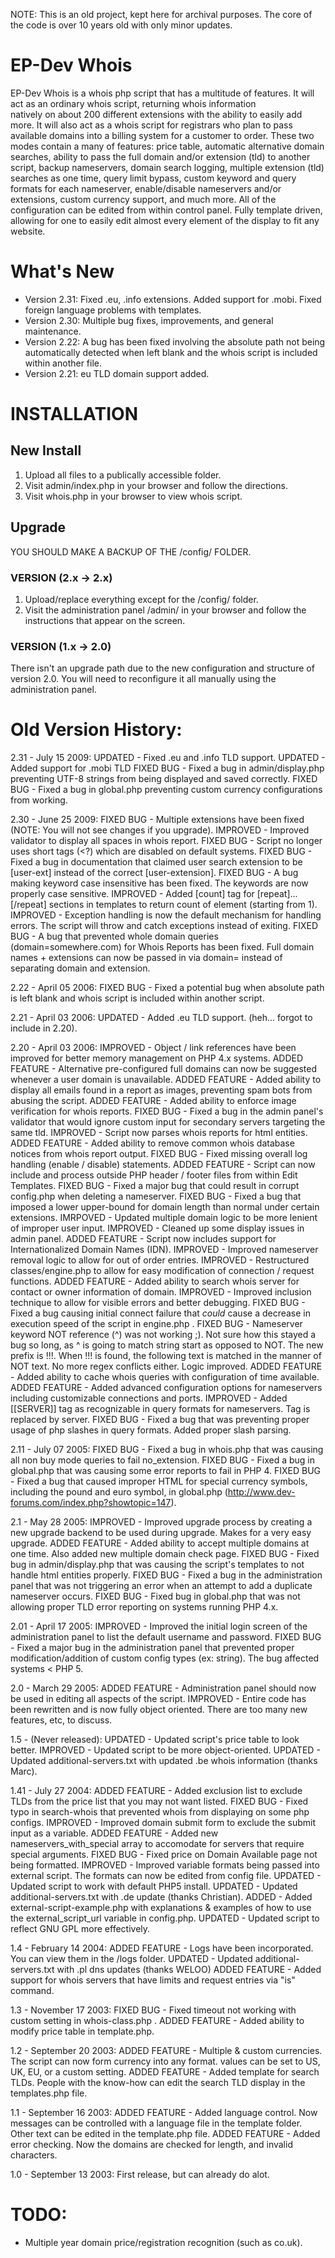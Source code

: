NOTE: This is an old project, kept here for archival purposes. The core of the code is over 10 years old with only minor updates.

EP-Dev Whois
===========

EP-Dev Whois is a whois php script that has a multitude of features. 
It  will act as an ordinary whois script, returning whois information  
natively on about 200 different extensions with the ability to easily 
add more. It will also act as a whois script for registrars who plan to 
pass available domains into a billing system for a customer to order. 
These two modes contain a many of features: price table, automatic 
alternative domain searches, ability to pass the full domain and/or 
extension (tld) to another script, backup nameservers, domain search 
logging, multiple extension (tld) searches as one time, query limit 
bypass, custom keyword and query formats for each nameserver, 
enable/disable nameservers and/or extensions, custom currency support, 
and much more. All of the configuration can be edited from within 
control panel. Fully template driven, allowing for one to easily edit 
almost every element of the display to fit any website.

What's New
===========
* Version 2.31: Fixed .eu, .info extensions. Added support for .mobi. Fixed foreign language problems with templates.
* Version 2.30: Multiple bug fixes, improvements, and general maintenance.
* Version 2.22: A bug has been fixed involving the absolute path not being automatically detected when left blank and the whois script is included within another file.
* Version 2.21: eu TLD domain support added.

INSTALLATION
===========
## New Install
1. Upload all files to a publically accessible folder.
2. Visit admin/index.php in your browser and follow the directions.
3. Visit whois.php in your browser to view whois script.

## Upgrade
YOU SHOULD MAKE A BACKUP OF THE /config/ FOLDER.

### VERSION (2.x -> 2.x)
1. Upload/replace everything except for the /config/ folder.
2. Visit the administration panel /admin/ in your browser and follow the instructions that appear on the screen.

### VERSION (1.x -> 2.0)
There isn't an upgrade path due to the new configuration and structure of version 2.0. You will need to reconfigure it all manually using the administration panel.


Old Version History:
===========
2.31 - July 15 2009:
UPDATED - Fixed .eu and .info TLD support.
UPDATED - Added support for .mobi TLD
FIXED BUG - Fixed a bug in admin/display.php preventing UTF-8 strings from being displayed and saved correctly.
FIXED BUG - Fixed a bug in global.php preventing custom currency configurations from working.

2.30 - June 25 2009:
FIXED BUG - Multiple extensions have been fixed (NOTE: You will not see changes if you upgrade).
IMPROVED - Improved validator to display all spaces in whois report.
FIXED BUG - Script no longer uses short tags (<?) which are disabled on default systems.
FIXED BUG - Fixed a bug in documentation that claimed user search extension to be [user-ext] instead of the correct [user-extension].
FIXED BUG - A bug making keyword case insensitive has been fixed. The keywords are now properly case sensitive.
IMPROVED - Added [count] tag for [repeat]...[/repeat] sections in templates to return count of element (starting from 1).
IMPROVED - Exception handling is now the default mechanism for handling errors. The script will throw and catch exceptions instead of exiting.
FIXED BUG - A bug that prevented whole domain queries (domain=somewhere.com) for Whois Reports has been fixed. Full domain names + extensions can now be passed in via domain= instead of separating domain and extension.

2.22 - April 05 2006:
FIXED BUG - Fixed a potential bug when absolute path is left blank and whois script is included within another script.

2.21 - April 03 2006:
UPDATED - Added .eu TLD support. (heh... forgot to include in 2.20).

2.20 - April 03 2006:
IMPROVED - Object / link references have been improved for better memory management on PHP 4.x systems.
ADDED FEATURE - Alternative pre-configured full domains can now be suggested whenever a user domain is unavailable.
ADDED FEATURE - Added ability to display all emails found in a report as images, preventing spam bots from abusing the script.
ADDED FEATURE - Added ability to enforce image verification for whois reports.
FIXED BUG - Fixed a bug in the admin panel's validator that would ignore custom input for secondary servers targeting the same tld.
IMPROVED - Script now parses whois reports for html entities.
ADDED FEATURE - Added ability to remove common whois database notices from whois report output.
FIXED BUG - Fixed missing overall log handling (enable / disable) statements.
ADDED FEATURE - Script can now include and process outside PHP header / footer files from within Edit Templates.
FIXED BUG - Fixed a major bug that could result in corrupt config.php when deleting a nameserver.
FIXED BUG - Fixed a bug that imposed a lower upper-bound for domain length than normal under certain extensions.
IMRPOVED - Updated multiple domain logic to be more lenient of improper user input.
IMPROVED - Cleaned up some display issues in admin panel.
ADDED FEATURE - Script now includes support for Internationalized Domain Names (IDN).
IMPROVED - Improved nameserver removal logic to allow for out of order entries.
IMPROVED - Restructured classes/engine.php to allow for easy modification of connection / request functions.
ADDED FEATURE - Added ability to search whois server for contact or owner information of domain.
IMPROVED - Improved inclusion technique to allow for visible errors and better debugging.
FIXED BUG - Fixed a bug causing initial connect failure that *could* cause a decrease in execution speed of the script in engine.php .
FIXED BUG - Nameserver keyword NOT reference (^) was not working ;). Not sure how this stayed a bug so long, as ^ is going to match string start as opposed to NOT. The new prefix is !!!. When !!! is found, the following text is matched in the manner of NOT text. No more regex conflicts either. Logic improved.
ADDED FEATURE - Added ability to cache whois queries with configuration of time available.
ADDED FEATURE - Added advanced configuration options for nameservers including customizable connections and ports.
IMPROVED - Added [[SERVER]] tag as recognizable in query formats for nameservers. Tag is replaced by server.
FIXED BUG - Fixed a bug that was preventing proper usage of php slashes in query formats. Added proper slash parsing.

2.11 - July 07 2005:
FIXED BUG - Fixed a bug in whois.php that was causing all non buy mode queries to fail no_extension.
FIXED BUG - Fixed a bug in global.php that was causing some error reports to fail in PHP 4.
FIXED BUG - Fixed a bug that caused improper HTML for special currency symbols, including the pound and euro symbol, in global.php (http://www.dev-forums.com/index.php?showtopic=147).

2.1 - May 28 2005:
IMPROVED - Improved upgrade process by creating a new upgrade backend to be used during upgrade. Makes for a very easy upgrade.
ADDED FEATURE - Added ability to accept multiple domains at one time. Also added new multiple domain check page.
FIXED BUG - Fixed bug in admin/display.php that was causing the script's templates to not handle html entities properly.
FIXED BUG - Fixed a bug in the administration panel that was not triggering an error when an attempt to add a duplicate nameserver occurs.
FIXED BUG - Fixed bug in global.php that was not allowing proper TLD error reporting on systems running PHP 4.x.

2.01 - April 17 2005:
IMPROVED - Improved the initial login screen of the administration panel to list the default username and password.
FIXED BUG - Fixed a major bug in the administration panel that prevented proper modification/addition of custom config types (ex: string). The bug affected systems < PHP 5.

2.0 - March 29 2005:
ADDED FEATURE - Administration panel should now be used in editing all aspects of the script.
IMPROVED - Entire code has been rewritten and is now fully object oriented. There are too many new features, etc, to discuss.

1.5 - (Never released):
UPDATED - Updated script's price table to look better.
IMPROVED - Updated script to be more object-oriented.
UPDATED - Updated additional-servers.txt with updated .be whois information (thanks Marc).

1.41 - July 27 2004:
ADDED FEATURE - Added exclusion list to exclude TLDs from the price list that you may not want listed.
FIXED BUG - Fixed typo in search-whois that prevented whois from displaying on some php configs.
IMPROVED - Improved domain submit form to exclude the submit input as a variable.
ADDED FEATURE - Added new nameservers_with_special array to accomodate for servers that require special arguments.
FIXED BUG - Fixed price on Domain Available page not being formatted.
IMPROVED - Improved variable formats being passed into external script. The formats can now be edited from config file.
UPDATED - Updated script to work with default PHP5 install.
UPDATED - Updated additional-servers.txt with .de update (thanks Christian).
ADDED - Added external-script-example.php with explanations & examples of how to use the external_script_url variable in config.php.
UPDATED - Updated script to reflect GNU GPL more effectively.

1.4 - February 14 2004:
ADDED FEATURE - Logs have been incorporated. You can  view them in the /logs folder.
UPDATED - Updated additional-servers.txt with .pl dns updates (thanks WELOO)
ADDED FEATURE - Added support for whois servers that have limits and request entries via "is" command.

1.3 - November 17 2003:
FIXED BUG - Fixed timeout not working with custom setting in whois-class.php .
ADDED FEATURE - Added ability to modify price table in template.php.

1.2 - September 20 2003:
ADDED FEATURE - Multiple & custom currencies. The script can now form currency into any format. values can be set to US, UK, EU, or a custom setting.
ADDED FEATURE - Added template for search TLDs. People with the know-how can edit the search TLD display in the templates.php file.

1.1 - September 16 2003: 
ADDED FEATURE - Added language control. Now messages can be controlled with a language file in the template folder. Other text can be edited in the template.php file.
ADDED FEATURE - Added error checking. Now the domains are checked for length, and invalid characters.

1.0 - September 13 2003:
First release, but can already do alot.

TODO:
===========
* Multiple year domain price/registration recognition (such as co.uk).
